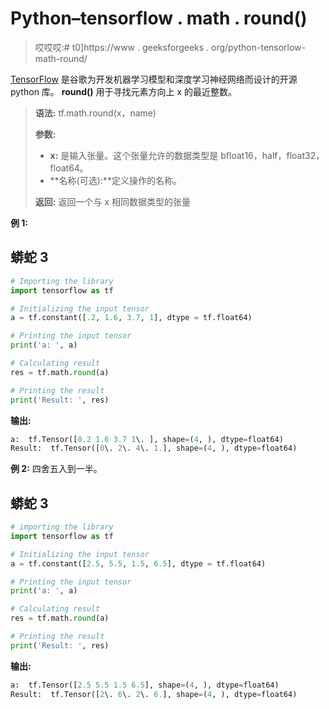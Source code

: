 # Python–tensorflow . math . round()

> 哎哎哎:# t0]https://www . geeksforgeeks . org/python-tensorlow-math-round/

[TensorFlow](https://www.geeksforgeeks.org/introduction-to-tensorflow/) 是谷歌为开发机器学习模型和深度学习神经网络而设计的开源 python 库。 **round()** 用于寻找元素方向上 x 的最近整数。

> **语法:** tf.math.round(x，name)
> 
> **参数:**
> 
> *   **x:** 是输入张量。这个张量允许的数据类型是 bfloat16，half，float32，float64。
> *   **名称(可选):**定义操作的名称。
> 
> **返回:**
> 返回一个与 x 相同数据类型的张量

**例 1:**

## 蟒蛇 3

```py
# Importing the library
import tensorflow as tf

# Initializing the input tensor
a = tf.constant([.2, 1.6, 3.7, 1], dtype = tf.float64)

# Printing the input tensor
print('a: ', a)

# Calculating result
res = tf.math.round(a)

# Printing the result
print('Result: ', res)
```

**输出:**

```py
a:  tf.Tensor([0.2 1.6 3.7 1\. ], shape=(4, ), dtype=float64)
Result:  tf.Tensor([0\. 2\. 4\. 1.], shape=(4, ), dtype=float64)

```

**例 2:** 四舍五入到一半。

## 蟒蛇 3

```py
# importing the library
import tensorflow as tf

# Initializing the input tensor
a = tf.constant([2.5, 5.5, 1.5, 6.5], dtype = tf.float64)

# Printing the input tensor
print('a: ', a)

# Calculating result
res = tf.math.round(a)

# Printing the result
print('Result: ', res)
```

**输出:**

```py
a:  tf.Tensor([2.5 5.5 1.5 6.5], shape=(4, ), dtype=float64)
Result:  tf.Tensor([2\. 6\. 2\. 6.], shape=(4, ), dtype=float64)

```